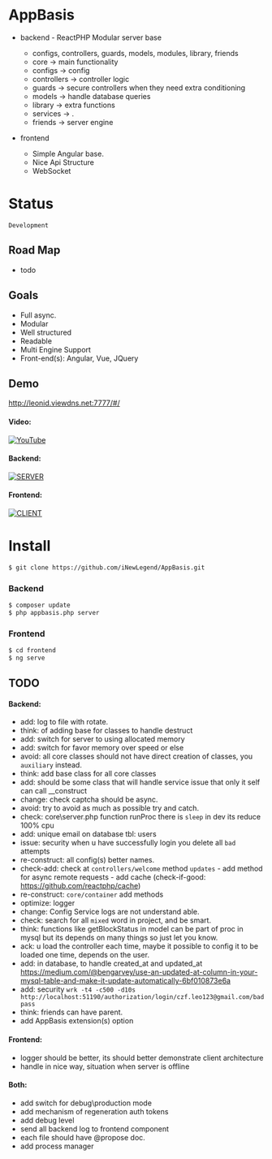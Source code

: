 # AppBasis
  - backend - ReactPHP Modular server base
  	  - configs, controllers, guards, models, modules, library, friends
      - core -> main functionality
      - configs -> config
      - controllers -> controller logic
      - guards -> secure controllers when they need extra conditioning
      - models -> handle database queries
      - library -> extra functions
      - services -> .
      - friends -> server engine
  
  - frontend
    - Simple Angular base.
    - Nice Api Structure
    - WebSocket
    
# Status
  `Development`

## Road Map
  - todo

## Goals
  - Full async.
  - Modular
  - Well structured
  - Readable
  - Multi Engine Support
  - Front-end(s): Angular, Vue, JQuery
  
## Demo

http://leonid.viewdns.net:7777/#/

#### Video:

[![YouTube](https://i.ytimg.com/vi/PaGjC5L8tz8/0.jpg)](https://youtu.be/PaGjC5L8tz8)

#### Backend:
[![SERVER](https://i.imgur.com/oEDUVoK.png)](https://github.com/iNewLegend/AppBasis/tree/master/doc/backend.md)

#### Frontend:
[![CLIENT](https://i.imgur.com/oxoqz23.png)](https://github.com/iNewLegend/AppBasis/tree/master/doc/frontend.md)

# Install
```sh
$ git clone https://github.com/iNewLegend/AppBasis.git
```
### Backend
```sh
$ composer update
$ php appbasis.php server
```
### Frontend
```sh
$ cd frontend
$ ng serve
```

## TODO
#### Backend:
  -  add: log to file with rotate.
  -  think: of adding base for classes to handle destruct
  -  add: switch for server to using allocated memory 
  -  add: switch for favor memory over speed or else
  -  avoid: all core classes should not have direct creation of classes, you `auxiliary` instead.
  -  think: add base class for all core classes 
  -  add: should be some class that will handle service issue that only it self can call __construct
  -  change: check captcha should be async.
  -  avoid: try to avoid as much as possible try and catch. 
  -  check: core\server.php function runProc there is `sleep` in dev its reduce 100% cpu
  -  add: unique email on database tbl: users
  -  issue: security when u have successfully login you delete all `bad` attempts 
  -  re-construct: all config(s) better names.
  -  check-add: check at `controllers/welcome` method `updates` 
    - add method for async remote requests
    - add cache (check-if-good: https://github.com/reactphp/cache)    
  -  re-construct: `core/container` add methods
  -  optimize: logger
  -  change: Config Service logs are not understand able.
  -  check: search for all `mixed` word in project, and be smart.
  -  think: functions like getBlockStatus in model can be part of proc in mysql but its depends on many things so just let you know. 
  -  ack: u load the controller each time, maybe it possible to config it to be loaded one time, depends on the user.
  -  add: in database, to handle created_at and updated_at                                https://medium.com/@bengarvey/use-an-updated-at-column-in-your-mysql-table-and-make-it-update-automatically-6bf010873e6a
  -  add: security `wrk -t4 -c500 -d10s http://localhost:51190/authorization/login/czf.leo123@gmail.com/badpass`
  -  think: friends can have parent.
  -  add AppBasis extension(s) option

#### Frontend:
  -  logger should be better, its should better demonstrate  client architecture
  -  handle in nice way, situation when server is offline

#### Both:
  -  add switch for debug\production mode
  -  add mechanism of regeneration auth tokens 
  -  add debug level
  -  send all backend log to frontend component
  -  each file should have @propose doc.
  -  add process manager